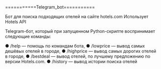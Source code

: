 ===========Telegram_bot===========

Бот для поиска подходящих отелей на сайте hotels.com
Использует Hotels API


Telegram-бот, который при запущенном Python-скрипте
воспринимает следующие команды:

● /help — помощь по командам бота,
● /lowprice — вывод самых дешёвых отелей в городе,
● /highprice — вывод самых дорогих отелей в городе,
● /bestdeal — вывод отелей, по лучшему предложению по версии Hotels.com.
● /history — вывод истории поиска отелей
